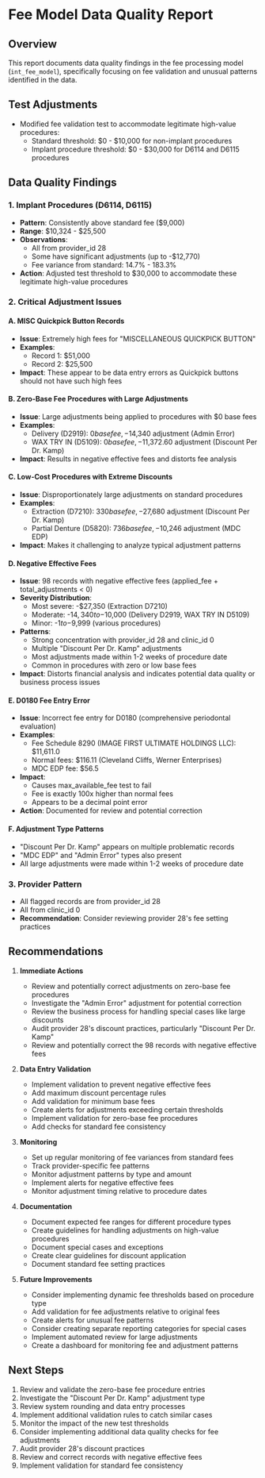 # Fee Model Data Quality Report

## Overview
This report documents data quality findings in the fee processing model (`int_fee_model`), specifically focusing on fee validation and unusual patterns identified in the data.

## Test Adjustments
- Modified fee validation test to accommodate legitimate high-value procedures:
  - Standard threshold: $0 - $10,000 for non-implant procedures
  - Implant procedure threshold: $0 - $30,000 for D6114 and D6115 procedures

## Data Quality Findings

### 1. Implant Procedures (D6114, D6115)
- **Pattern**: Consistently above standard fee ($9,000)
- **Range**: $10,324 - $25,500
- **Observations**:
  - All from provider_id 28
  - Some have significant adjustments (up to -$12,770)
  - Fee variance from standard: 14.7% - 183.3%
- **Action**: Adjusted test threshold to $30,000 to accommodate these legitimate high-value procedures

### 2. Critical Adjustment Issues

#### A. MISC Quickpick Button Records
- **Issue**: Extremely high fees for "MISCELLANEOUS QUICKPICK BUTTON"
- **Examples**:
  - Record 1: $51,000
  - Record 2: $25,500
- **Impact**: These appear to be data entry errors as Quickpick buttons should not have such high fees

#### B. Zero-Base Fee Procedures with Large Adjustments
- **Issue**: Large adjustments being applied to procedures with $0 base fees
- **Examples**:
  - Delivery (D2919): $0 base fee, -$14,340 adjustment (Admin Error)
  - WAX TRY IN (D5109): $0 base fee, -$11,372.60 adjustment (Discount Per Dr. Kamp)
- **Impact**: Results in negative effective fees and distorts fee analysis

#### C. Low-Cost Procedures with Extreme Discounts
- **Issue**: Disproportionately large adjustments on standard procedures
- **Examples**:
  - Extraction (D7210): $330 base fee, -$27,680 adjustment (Discount Per Dr. Kamp)
  - Partial Denture (D5820): $736 base fee, -$10,246 adjustment (MDC EDP)
- **Impact**: Makes it challenging to analyze typical adjustment patterns

#### D. Negative Effective Fees
- **Issue**: 98 records with negative effective fees (applied_fee + total_adjustments < 0)
- **Severity Distribution**:
  - Most severe: -$27,350 (Extraction D7210)
  - Moderate: -$14,340 to -$10,000 (Delivery D2919, WAX TRY IN D5109)
  - Minor: -$1 to -$9,999 (various procedures)
- **Patterns**:
  - Strong concentration with provider_id 28 and clinic_id 0
  - Multiple "Discount Per Dr. Kamp" adjustments
  - Most adjustments made within 1-2 weeks of procedure date
  - Common in procedures with zero or low base fees
- **Impact**: Distorts financial analysis and indicates potential data quality or business process issues

#### E. D0180 Fee Entry Error
- **Issue**: Incorrect fee entry for D0180 (comprehensive periodontal evaluation)
- **Examples**:
  - Fee Schedule 8290 (IMAGE FIRST ULTIMATE HOLDINGS LLC): $11,611.0
  - Normal fees: $116.11 (Cleveland Cliffs, Werner Enterprises)
  - MDC EDP fee: $56.5
- **Impact**: 
  - Causes max_available_fee test to fail
  - Fee is exactly 100x higher than normal fees
  - Appears to be a decimal point error
- **Action**: Documented for review and potential correction

#### F. Adjustment Type Patterns
- "Discount Per Dr. Kamp" appears on multiple problematic records
- "MDC EDP" and "Admin Error" types also present
- All large adjustments were made within 1-2 weeks of procedure date

### 3. Provider Pattern
- All flagged records are from provider_id 28
- All from clinic_id 0
- **Recommendation**: Consider reviewing provider 28's fee setting practices

## Recommendations

1. **Immediate Actions**
   - Review and potentially correct adjustments on zero-base fee procedures
   - Investigate the "Admin Error" adjustment for potential correction
   - Review the business process for handling special cases like large discounts
   - Audit provider 28's discount practices, particularly "Discount Per Dr. Kamp"
   - Review and potentially correct the 98 records with negative effective fees

2. **Data Entry Validation**
   - Implement validation to prevent negative effective fees
   - Add maximum discount percentage rules
   - Add validation for minimum base fees
   - Create alerts for adjustments exceeding certain thresholds
   - Implement validation for zero-base fee procedures
   - Add checks for standard fee consistency

3. **Monitoring**
   - Set up regular monitoring of fee variances from standard fees
   - Track provider-specific fee patterns
   - Monitor adjustment patterns by type and amount
   - Implement alerts for negative effective fees
   - Monitor adjustment timing relative to procedure dates

4. **Documentation**
   - Document expected fee ranges for different procedure types
   - Create guidelines for handling adjustments on high-value procedures
   - Document special cases and exceptions
   - Create clear guidelines for discount application
   - Document standard fee setting practices

5. **Future Improvements**
   - Consider implementing dynamic fee thresholds based on procedure type
   - Add validation for fee adjustments relative to original fees
   - Create alerts for unusual fee patterns
   - Consider creating separate reporting categories for special cases
   - Implement automated review for large adjustments
   - Create a dashboard for monitoring fee and adjustment patterns

## Next Steps
1. Review and validate the zero-base fee procedure entries
2. Investigate the "Discount Per Dr. Kamp" adjustment type
3. Review system rounding and data entry processes
4. Implement additional validation rules to catch similar cases
5. Monitor the impact of the new test thresholds
6. Consider implementing additional data quality checks for fee adjustments
7. Audit provider 28's discount practices
8. Review and correct records with negative effective fees
9. Implement validation for standard fee consistency 